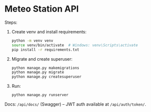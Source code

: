 # Meteo Station API

Steps:
1. Create venv and install requirements:
   ```bash
   python -m venv venv
   source venv/bin/activate  # Windows: venv\Scripts\activate
   pip install -r requirements.txt
   ```
2. Migrate and create superuser:
   ```bash
   python manage.py makemigrations
   python manage.py migrate
   python manage.py createsuperuser
   ```
3. Run:
   ```bash
   python manage.py runserver
   ```

Docs: `/api/docs/` (Swagger) – JWT auth available at `/api/auth/token/`.
